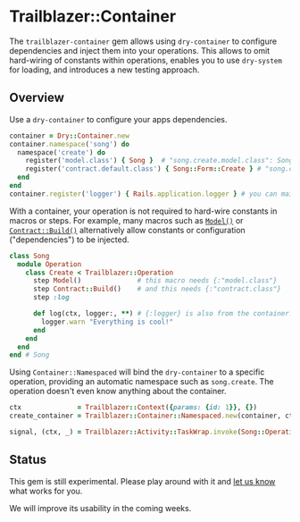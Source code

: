 # Trailblazer::Container

The `trailblazer-container` gem allows using `dry-container` to configure dependencies and inject them into your operations. This allows to omit hard-wiring of constants within operations, enables you to use `dry-system` for loading, and introduces a new testing approach.

## Overview

Use a `dry-container` to configure your apps dependencies.

```ruby
container = Dry::Container.new
container.namespace('song') do
  namespace('create') do
    register('model.class') { Song }  # "song.create.model.class": Song
    register('contract.default.class') { Song::Form::Create } # "song.create.contract.default.class": Song
  end
end
container.register('logger') { Rails.application.logger } # you can maintain "global" dependencies, too.
```

With a container, your operation is not required to hard-wire constants in macros or steps. For example, many macros such as [`Model()`](https://trailblazer.to/2.1/docs/operation.html#operation-macros-model-dependency-injection
) or [`Contract::Build()`](https://trailblazer.to/2.1/docs/operation.html#operation-contract-build-dependency-injection-contract-class) alternatively allow constants or configuration ("dependencies") to be injected.


```ruby
class Song
  module Operation
    class Create < Trailblazer::Operation
      step Model()              # this macro needs {:"model.class"}
      step Contract::Build()    # and this needs {:"contract.class"}
      step :log

      def log(ctx, logger:, **) # {:logger} is also from the container!
        logger.warn "Everything is cool!"
      end
    end
  end
end # Song
```

Using `Container::Namespaced` will bind the `dry-container` to a specific operation, providing an automatic namespace such as `song.create`. The operation doesn't even know anything about the container.

```ruby
ctx              = Trailblazer::Context({params: {id: 1}}, {})
create_container = Trailblazer::Container::Namespaced.new(container, ctx, "song.create") # here, we provide the namespace.

signal, (ctx, _) = Trailblazer::Activity::TaskWrap.invoke(Song::Operation::Create, [create_container, {}])
```

## Status

This gem is still experimental. Please play around with it and [let us know](https://trailblazer.zulipchat.com) what works for you.

We will improve its usability in the coming weeks.
